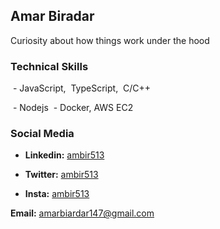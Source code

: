## Amar Biradar
Curiosity about how things work under the hood

### Technical Skills
 &nbsp;- JavaScript,&nbsp; TypeScript,&nbsp; C/C++</p>
 &nbsp;- Nodejs
&nbsp;- Docker, AWS EC2 

### Social Media
- <p><b>Linkedin:</b> <a href="https:/www.linkedin.com/in/ambir513" target="_blank">ambir513</a></p>
- <p><b>Twitter:</b> <a href="https://x.com/ambir513" target="_blank">ambir513</a></p>
- <p><b>Insta:</b> <a href="https://www.instagram.com/ambir513" target="_blank">ambir513</a></p>

<p><b>Email:</b> <a href="mailto:amarbiradar147@gmail.com" target="_blank">amarbiardar147@gmail.com</a></p>
